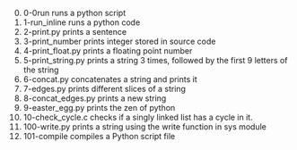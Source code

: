 0. 0-0run runs a python script
1. 1-run_inline runs a python code
2. 2-print.py prints a sentence
3. 3-print_number prints integer stored in source code
4. 4-print_float.py prints a floating point number
5. 5-print_string.py prints a string 3 times, followed by the first 9 letters of the string
6. 6-concat.py concatenates a string and prints it
7. 7-edges.py prints different slices of a string
8. 8-concat_edges.py prints a new string
9. 9-easter_egg.py prints the zen of python
10. 10-check_cycle.c checks if a singly linked list has a cycle in it.
11. 100-write.py prints a string using the write function in sys module
12. 101-compile compiles a Python script file
